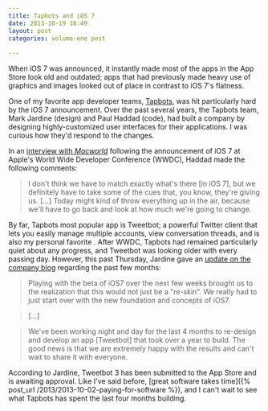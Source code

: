 ```yaml
---
title: Tapbots and iOS 7
date: 2013-10-19 16:49
layout: post
categories: volume-one post
  
---
```



When iOS 7 was announced, it instantly made most of the apps in the App Store look old and outdated; apps that had previously made heavy use of graphics and images looked out of place in contrast to iOS 7's flatness.

One of my favorite app developer teams, [Tapbots](http://tapbots.com), was hit particularly hard by the iOS 7 announcement. Over the past several years, the Tapbots team, Mark Jardine (design) and Paul Haddad (code), had built a company by designing highly-customized user interfaces for their applications. I was curious how they'd respond to the changes.

In an [interview with _Macworld_](http://www.macworld.com/video/26841/paul-haddad-on-tweetbot-and-calcbot.html) following the announcement of iOS 7 at Apple's World Wide Developer Conference (WWDC), Haddad made the following comments:

> I don't think we have to match exactly what's there [in iOS 7], but we definitely have to take some of the cues that, you know, they're giving us.
>[...]
> Today might kind of throw everything up in the air, because we'll have to go back and look at how much we're going to change.

By far, Tapbots most popular app is Tweetbot; a powerful Twitter client that lets you easily manage multiple accounts, view conversation threads, and is also my personal favorite . After WWDC, Tapbots had remained particularly quiet about any progress, and Tweetbot was looking older with every passing day. However, this past Thursday, Jardine gave an [update on the company blog](http://tapbots.com/blog/business/tapbots-and-the-state-of-our-apps-in-ios7) regarding the past few months:

> Playing with the beta of iOS7 over the next few weeks brought us to the realization that this would not just be a "re-skin". We really had to just start over with the new foundation and concepts of iOS7.

> [...]

> We've been working night and day for the last 4 months to re-design and develop an app [Tweetbot] that took over a year to build. The good news is that we are extremely happy with the results and can't wait to share it with everyone.

According to Jardine, Tweetbot 3 has been submitted to the App Store and is awaiting approval. Like I've said before, [great software takes time]({% post_url /2013/2013-10-02-paying-for-software %}), and I can't wait to see what Tapbots has spent the last four months building.
